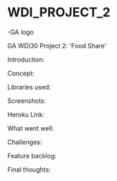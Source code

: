 # WDI_PROJECT_2

-GA logo

GA WDI30 Project 2: 'Food Share'

Introduction:

Concept:

Libraries used:

Screenshots:

Heroku Link: 

What went well:

Challenges:

Feature backlog:

Final thoughts:




